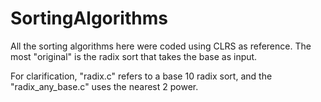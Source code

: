 # SortingAlgorithms
All the sorting algorithms here were coded using CLRS as reference. The most "original" is the radix sort that
takes the base as input.

For clarification, "radix.c" refers to a base 10 radix sort, and the "radix_any_base.c" uses the nearest 2 power.
